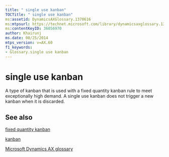 ```yaml
---
title: " single use kanban"
TOCTitle: " single use kanban"
ms:assetid: DynamicsAXGlossary.1370616
ms:mtpsurl: https://technet.microsoft.com/library/dynamicsaxglossary.1370616(v=AX.60)
ms:contentKeyID: 36056970
author: Khairunj
ms.date: 08/25/2014
mtps_version: v=AX.60
f1_keywords:
- Glossary.single use kanban
---
```


# single use kanban

A type of kanban that is used with a fixed quantity kanban rule to meet exceptionally high demand. A single use kanban does not trigger a new kanban when it is discarded.

## See also

[fixed quantity kanban](fixed-quantity-kanban.md)

[kanban](kanban.md)

[Microsoft Dynamics AX glossary](glossary/microsoft-dynamics-ax-glossary.md)

  



